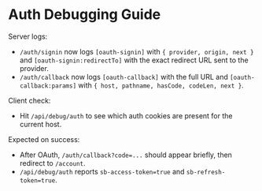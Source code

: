 Auth Debugging Guide
====================

Server logs:
- `/auth/signin` now logs `[oauth-signin]` with `{ provider, origin, next }` and `[oauth-signin:redirectTo]` with the exact redirect URL sent to the provider.
- `/auth/callback` now logs `[oauth-callback]` with the full URL and `[oauth-callback:params]` with `{ host, pathname, hasCode, codeLen, next }`.

Client check:
- Hit `/api/debug/auth` to see which auth cookies are present for the current host.

Expected on success:
- After OAuth, `/auth/callback?code=...` should appear briefly, then redirect to `/account`.
- `/api/debug/auth` reports `sb-access-token=true` and `sb-refresh-token=true`.